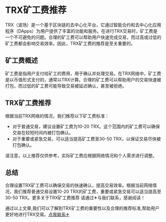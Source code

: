# TRX矿工费推荐

TRX（波场）是一个基于区块链的去中心化平台，它通过智能合约和去中心化应用程序（DApps）为用户提供了丰富的功能和服务。在进行TRX交易时，矿工费是一个不可避免的问题。合理的矿工费可以帮助用户快速完成交易，而过高或过低的矿工费都会影响交易效率。因此，TRX矿工费的推荐是至关重要的。

## 矿工费概述

矿工费是指用户支付给矿工的费用，用于确认并处理交易。在TRX网络中，矿工费是以币值形式支付的，通常以TRX计算。合理的矿工费可以帮助用户的交易快速被打包，而过低的矿工费可能导致交易被延迟确认，甚至被拒绝。

## TRX矿工费推荐

根据当前TRX网络的情况，我们推荐以下矿工费标准：
- 对于普通交易，建议设置矿工费为10-20 TRX。这个范围内的矿工费可以确保交易在较短时间内被打包确认。
- 对于重要或紧急交易，可以适当提高矿工费至30-50 TRX，以保证交易尽快被打包确认。

请注意，以上推荐仅供参考，实际矿工费应根据网络情况和个人需求进行调整。

## 总结

合理设置TRX矿工费可以确保交易的快速确认，提高交易效率。根据当前网络情况，我们推荐普通交易设置10-20 TRX的矿工费，重要或紧急交易可以适当提高至30-50 TRX。更多关于TRX矿工费推荐 请通过✈与我们联系，感谢阅读！

通过以上文章,我们可以了解到TRX矿工费的重要性以及合理的推荐标准,帮助用户更好地进行TRX交易。[点我联系✈](https://dl.G208.com)